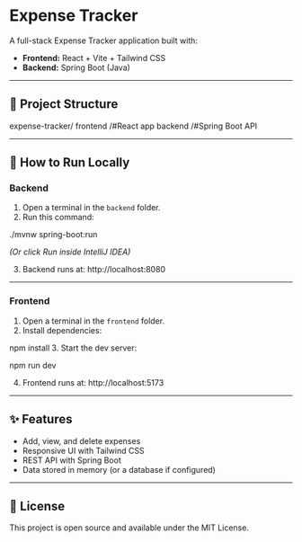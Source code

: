 # Expense Tracker

A full-stack Expense Tracker application built with:

- **Frontend:** React + Vite + Tailwind CSS
- **Backend:** Spring Boot (Java)

---

## 📂 Project Structure

expense-tracker/
frontend /#React app
backend /#Spring Boot API

---

## 🚀 How to Run Locally

### Backend

1. Open a terminal in the `backend` folder.
2. Run this command:

./mvnw spring-boot:run

*(Or click Run inside IntelliJ IDEA)*

3. Backend runs at:
http://localhost:8080
---

### Frontend

1. Open a terminal in the `frontend` folder.
2. Install dependencies:

npm install
3. Start the dev server:

npm run dev

4. Frontend runs at:
http://localhost:5173

---

## ✨ Features

- Add, view, and delete expenses
- Responsive UI with Tailwind CSS
- REST API with Spring Boot
- Data stored in memory (or a database if configured)

---

## 📄 License

This project is open source and available under the MIT License.
